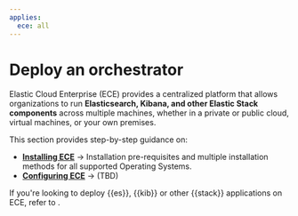 ```yaml
---
applies:
  ece: all
---
```

# Deploy an orchestrator

Elastic Cloud Enterprise (ECE) provides a centralized platform that allows organizations to run **Elasticsearch, Kibana, and other Elastic Stack components** across multiple machines, whether in a private or public cloud, virtual machines, or your own premises.

This section provides step-by-step guidance on:

* [**Installing ECE**](./install.md) → Installation pre-requisites and multiple installation methods for all supported Operating Systems.
* [**Configuring ECE**](./configure.md) → (TBD)

If you're looking to deploy {{es}}, {{kib}} or other {{stack}} applications on ECE, refer to [](./working-with-deployments.md).
